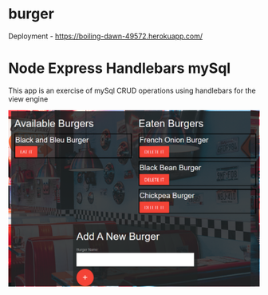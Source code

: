 # burger
Deployment - https://boiling-dawn-49572.herokuapp.com/
# Node Express Handlebars mySql

This app is an exercise of mySql CRUD operations using handlebars for the view engine

![screenshot](public/assets/img/screenshot.png)